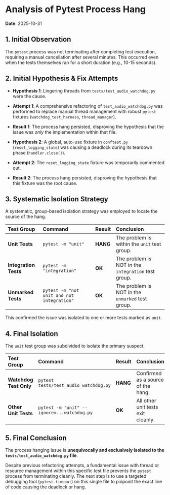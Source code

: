 # Analysis of Pytest Process Hang

**Date**: 2025-10-31

## 1. Initial Observation

The `pytest` process was not terminating after completing test execution, requiring a manual cancellation after several minutes. This occurred even when the tests themselves ran for a short duration (e.g., 10-15 seconds).

## 2. Initial Hypothesis & Fix Attempts

- **Hypothesis 1**: Lingering threads from `tests/test_audio_watchdog.py` were the cause.
- **Attempt 1**: A comprehensive refactoring of `test_audio_watchdog.py` was performed to replace manual thread management with robust `pytest` fixtures (`watchdog_test_harness`, `thread_manager`).
- **Result 1**: The process hang persisted, disproving the hypothesis that the issue was *only* the implementation within that file.

- **Hypothesis 2**: A global, auto-use fixture in `conftest.py` (`reset_logging_state`) was causing a deadlock during its teardown phase (`handler.close()`).
- **Attempt 2**: The `reset_logging_state` fixture was temporarily commented out.
- **Result 2**: The process hang persisted, disproving the hypothesis that this fixture was the root cause.

## 3. Systematic Isolation Strategy

A systematic, group-based isolation strategy was employed to locate the source of the hang.

| Test Group | Command | Result | Conclusion |
| :--- | :--- | :--- | :--- |
| **Unit Tests** | `pytest -m "unit"` | **HANG** | The problem is within the `unit` test group. |
| **Integration Tests** | `pytest -m "integration"` | **OK** | The problem is NOT in the `integration` test group. |
| **Unmarked Tests** | `pytest -m "not unit and not integration"` | **OK** | The problem is NOT in the `unmarked` test group. |

This confirmed the issue was isolated to one or more tests marked as `unit`.

## 4. Final Isolation

The `unit` test group was subdivided to isolate the primary suspect.

| Test Group | Command | Result | Conclusion |
| :--- | :--- | :--- | :--- |
| **Watchdog Test Only** | `pytest tests/test_audio_watchdog.py` | **HANG** | Confirmed as a source of the hang. |
| **Other Unit Tests** | `pytest -m "unit" --ignore=...watchdog.py` | **OK** | All other unit tests exit cleanly. |

## 5. Final Conclusion

The process hanging issue is **unequivocally and exclusively isolated to the `tests/test_audio_watchdog.py` file**.

Despite previous refactoring attempts, a fundamental issue with thread or resource management within this specific test file prevents the `pytest` process from terminating cleanly. The next step is to use a targeted debugging tool (`pytest-timeout`) on this single file to pinpoint the exact line of code causing the deadlock or hang.
